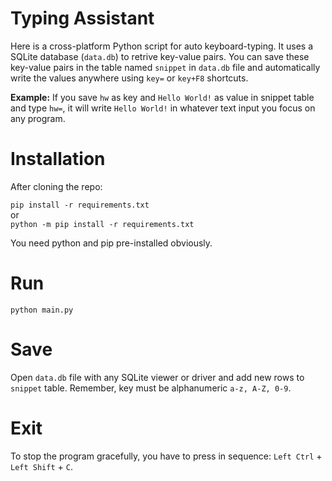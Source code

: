# Typing Assistant

Here is a cross-platform Python script for auto keyboard-typing. It uses a SQLite database (`data.db`) to retrive key-value pairs. You can save these key-value pairs in the table named `snippet` in `data.db` file and automatically write the values anywhere using `key=` or `key+F8` shortcuts.

**Example:** If you save `hw` as key and `Hello World!` as value in snippet table and type `hw=`, it will write `Hello World!` in whatever text input you focus on any program.

# Installation

After cloning the repo:

`pip install -r requirements.txt`
<br> or <br>
`python -m pip install -r requirements.txt`

You need python and pip pre-installed obviously.

# Run

`python main.py`

# Save

Open `data.db` file with any SQLite viewer or driver and add new rows to `snippet` table.
Remember, key must be alphanumeric `a-z, A-Z, 0-9`.

# Exit

To stop the program gracefully, you have to press in sequence: `Left Ctrl` + `Left Shift` + `C`.